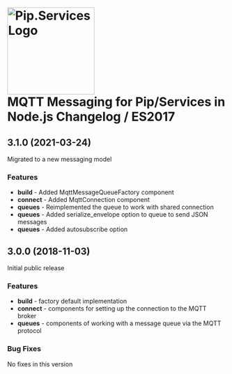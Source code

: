 # <img src="https://uploads-ssl.webflow.com/5ea5d3315186cf5ec60c3ee4/5edf1c94ce4c859f2b188094_logo.svg" alt="Pip.Services Logo" width="200"> <br/> MQTT Messaging for Pip/Services in Node.js Changelog / ES2017

## <a name="3.1.0"></a> 3.1.0 (2021-03-24)

Migrated to a new messaging model

### Features
* **build** - Added MqttMessageQueueFactory component
* **connect** - Added MqttConnection component
* **queues** - Reimplemented the queue to work with shared connection
* **queues** - Added serialize_envelope option to queue to send JSON messages
* **queues** - Added autosubscribe option

## <a name="3.0.0"></a> 3.0.0 (2018-11-03)

Initial public release

### Features
* **build** - factory default implementation
* **connect** - components for setting up the connection to the MQTT broker
* **queues** - components of working with a message queue via the MQTT protocol

### Bug Fixes
No fixes in this version

